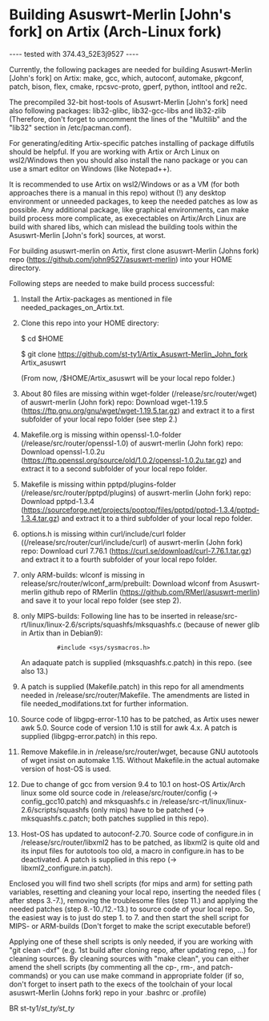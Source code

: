 # Building Asuswrt-Merlin [John's fork] on Artix (Arch-Linux fork)

---- tested with 374.43_52E3j9527 ----

Currently, the following packages are needed for building  Asuswrt-Merlin [John's fork] on Artix: make, gcc, which, autoconf, automake, pkgconf, patch, bison, flex, cmake, rpcsvc-proto, gperf, python, intltool and re2c.

The precompiled 32-bit host-tools of Asuswrt-Merlin [John's fork] need also following packages: lib32-glibc, lib32-gcc-libs and lib32-zlib (Therefore, don't forget to uncomment the lines of the "Multilib" and the "lib32" section in /etc/pacman.conf).

For generating/editing Artix-specific patches installing of package diffutils should be helpful. If you are working with Artix or Arch Linux on wsl2/Windows then you should also install the nano package or you can use a smart editor on Windows (like Notepad++).

It is recommended to use Artix on wsl2/Windows or as a VM (for both approaches there is a manual in this repo) without (!) any desktop environment or unneeded packages, to keep the needed patches as low as possible. Any additional package, like graphical environments, can make build process more complicate, as execectables on Artix/Arch Linux are build with shared libs, which can mislead the building tools within the Asuswrt-Merlin [John's fork] sources, at worst.

For building asuswrt-merlin on Artix, first clone asuswrt-Merlin (Johns fork) repo (https://github.com/john9527/asuswrt-merlin) into your HOME directory. 

Following steps are needed to make build process successful:

1. Install the Artix-packages as mentioned in file needed_packages_on_Artix.txt. 

2. Clone this repo into your HOME directory:
    
    $ cd $HOME
 
     $ git clone https://github.com/st-ty1/Artix_Asuswrt-Merlin_John_fork Artix_asuswrt
    
      (From now, /$HOME/Artix_asuswrt will be your local repo folder.)

3. About 80 files are missing within wget-folder (/release/src/router/wget) of auswrt-merlin (John fork) repo: 
    Download wget-1.19.5 (https://ftp.gnu.org/gnu/wget/wget-1.19.5.tar.gz) and extract it to a first subfolder of your local repo folder (see step 2.) 
    
4. Makefile.org is missing within openssl-1.0-folder (/release/src/router/openssl-1.0) of auswrt-merlin (John fork) repo: 
    Download openssl-1.0.2u (https://ftp.openssl.org/source/old/1.0.2/openssl-1.0.2u.tar.gz) and extract it to a second subfolder of your local repo folder.
    
5. Makefile is missing within pptpd/plugins-folder (/release/src/router/pptpd/plugins) of auswrt-merlin (John fork) repo: 
    Download pptpd-1.3.4 (https://sourceforge.net/projects/poptop/files/pptpd/pptpd-1.3.4/pptpd-1.3.4.tar.gz) and extract it to a third subfolder of your local repo folder.
    
6. options.h is missing within curl/include/curl folder ((/release/src/router/curl/include/curl) of auswrt-merlin (John fork) repo:
    Download curl 7.76.1 (https://curl.se/download/curl-7.76.1.tar.gz) and extract it to a fourth subfolder of your local repo folder.
    
7. only ARM-builds: wlconf is missing in release/src/router/wlconf_arm/prebuilt: Download wlconf from Asuswrt-merlin github repo of RMerlin (https://github.com/RMerl/asuswrt-merlin) and save it to your local repo folder (see step 2). 

8. only MIPS-builds: Following line has to be inserted in release/src-rt/linux/linux-2.6/scripts/squashfs/mksquashfs.c (because of newer glib in Artix than in Debian9):
     
	             #include <sys/sysmacros.h> 

   An adaquate patch is supplied (mksquashfs.c.patch) in this repo. (see also 13.)

9. A patch is supplied (Makefile.patch) in this repo for all amendments needed in /release/src/router/Makefile. The amendments
   are listed in file needed_modifations.txt for further information.

10. Source code of libgpg-error-1.10 has to be patched, as Artix uses newer awk 5.0. Source code of version 1.10 is still 
   for awk 4.x. A patch is supplied (libgpg-error.patch) in this repo.
    
11. Remove Makefile.in in /release/src/router/wget, because GNU autotools of wget insist on automake 1.15. Without Makefile.in the actual automake version of host-OS is used.

12. Due to change of gcc from version 9.4 to 10.1 on host-OS Artix/Arch linux some old source code in /release/src/router/config (-> config_gcc10.patch) 
    and mksquashfs.c in /release/src-rt/linux/linux-2.6/scripts/squashfs (only mips) have to be patched (-> mksquashfs.c.patch; both patches supplied in this repo). 

13. Host-OS has updated to autoconf-2.70. Source code of configure.in in /release/src/router/libxml2 has to be patched, as libxml2 is quite old and its input files for
    autotools too old, a macro in configure.in has to be deactivated. A patch is supplied in this repo (-> libxml2_configure.in.patch).

Enclosed you will find two shell scripts (for mips and arm) for setting path variables, resetting and cleaning your local repo, inserting the needed files ( after steps 3.-7.), removing the troublesome files (step 11.) and applying the needed patches (step 8.-10./12.-13.) to source code of your local repo. 
So, the easiest way is to just do step 1. to 7. and then start the shell script for MIPS- or ARM-builds (Don't forget to make the script executable before!)

Applying one of these shell scripts is only needed, if you are working with "git clean -dxf" (e.g. 1st build after cloning repo, after updating repo, ...) for cleaning sources. 
By cleaning sources with "make clean", you can either amend the shell scripts (by commenting all the cp-, rm-, and patch-commands) or you can use make command in appropriate folder (if so, don't forget to insert path to the execs of the toolchain of your local asuswrt-Merlin (Johns fork) repo in your .bashrc or .profile)


BR
st-ty1/_st_ty/st_ty_
